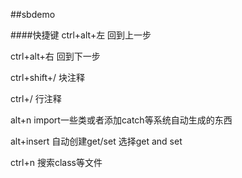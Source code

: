 ##sbdemo

####快捷键
ctrl+alt+左 回到上一步

ctrl+alt+右 回到下一步

ctrl+shift+/ 块注释

ctrl+/ 行注释

alt+n import一些类或者添加catch等系统自动生成的东西

alt+insert 自动创建get/set 选择get and set

ctrl+n 搜索class等文件

